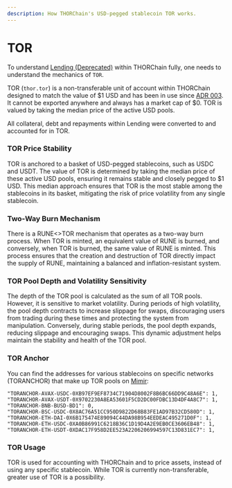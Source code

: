 ```yaml
---
description: How THORChain's USD-pegged stablecoin TOR works.
---
```


# TOR

To understand [Lending (Deprecated)](../archived/lending.md) within THORChain fully, one needs to understand the mechanics of `TOR`.

TOR (`thor.tor`) is a non-transferable unit of account within THORChain designed to match the value of $1 USD and has been in use since [ADR 003](https://dev.thorchain.org/architecture/adr-003-flooredoutboundfee.html). It cannot be exported anywhere and always has a market cap of $0. TOR is valued by taking the median price of the active USD pools.

All collateral, debt and repayments within Lending were converted to and accounted for in TOR.&#x20;

### TOR Price Stability

TOR is anchored to a basket of USD-pegged stablecoins, such as USDC and USDT. The value of TOR is determined by taking the median price of these active USD pools, ensuring it remains stable and closely pegged to $1 USD. This median approach ensures that TOR is the most stable among the stablecoins in its basket, mitigating the risk of price volatility from any single stablecoin.

### Two-Way Burn Mechanism

There is a RUNE<>TOR mechanism that operates as a two-way burn process. When TOR is minted, an equivalent value of RUNE is burned, and conversely, when TOR is burned, the same value of RUNE is minted. This process ensures that the creation and destruction of TOR directly impact the supply of RUNE, maintaining a balanced and inflation-resistant system.

### TOR Pool Depth and Volatility Sensitivity

The depth of the TOR pool is calculated as the sum of all TOR pools. However, it is sensitive to market volatility. During periods of high volatility, the pool depth contracts to increase slippage for swaps, discouraging users from trading during these times and protecting the system from manipulation. Conversely, during stable periods, the pool depth expands, reducing slippage and encouraging swaps. This dynamic adjustment helps maintain the stability and health of the TOR pool.

### TOR Anchor

You can find the addresses for various stablecoins on specific networks (TORANCHOR) that make up TOR pools on [Mimir](https://thornode.ninerealms.com/thorchain/mimir):

```
"TORANCHOR-AVAX-USDC-0XB97EF9EF8734C71904D8002F8B6BC66DD9C48A6E": 1,
"TORANCHOR-AVAX-USDT-0X9702230A8EA53601F5CD2DC00FDBC13D4DF4A8C7": 1,
"TORANCHOR-BNB-BUSD-BD1": 0,
"TORANCHOR-BSC-USDC-0X8AC76A51CC950D9822D68B83FE1AD97B32CD580D": 1,
"TORANCHOR-ETH-DAI-0X6B175474E89094C44DA98B954EEDEAC495271D0F": 1,
"TORANCHOR-ETH-USDC-0XA0B86991C6218B36C1D19D4A2E9EB0CE3606EB48": 1,
"TORANCHOR-ETH-USDT-0XDAC17F958D2EE523A2206206994597C13D831EC7": 1,
```

### TOR Usage

TOR is used for accounting with THORChain and to price assets, instead of using any specific stablecoin. While TOR is currently non-transferable, greater use of TOR is a possibility.

####

